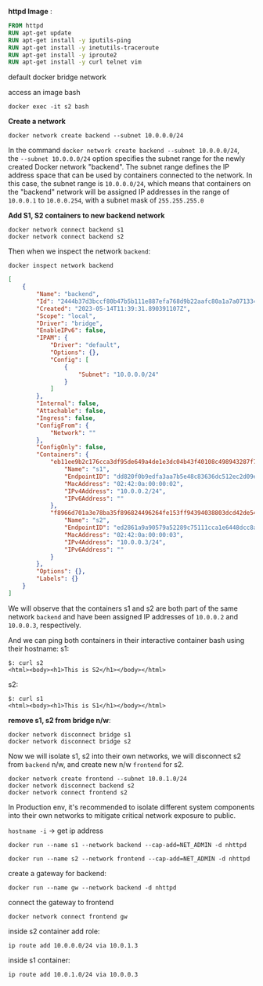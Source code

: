 **httpd Image** :

```Dockerfile
FROM httpd
RUN apt-get update
RUN apt-get install -y iputils-ping
RUN apt-get install -y inetutils-traceroute
RUN apt-get install -y iproute2
RUN apt-get install -y curl telnet vim
```


default docker bridge network

access an image bash

```shell
docker exec -it s2 bash 
```

**Create a network**
```shell
docker network create backend --subnet 10.0.0.0/24
```
In the command `docker network create backend --subnet 10.0.0.0/24`, the `--subnet 10.0.0.0/24` option specifies the subnet range for the newly created Docker network "backend".
The subnet range defines the IP address space that can be used by containers connected to the network. In this case, the subnet range is `10.0.0.0/24`, which means that containers on the "backend" network will be assigned IP addresses in the range of `10.0.0.1` to `10.0.0.254`, with a subnet mask of `255.255.255.0`


**Add S1, S2 containers to new backend network**
```shell
docker network connect backend s1
docker network connect backend s2
```

Then when we inspect the network `backend`:
```shell
docker inspect network backend  
```

```json
[
    {
        "Name": "backend",
        "Id": "2444b37d3bccf80b47b5b111e887efa768d9b22aafc80a1a7a071334eed44019",
        "Created": "2023-05-14T11:39:31.890391107Z",
        "Scope": "local",
        "Driver": "bridge",
        "EnableIPv6": false,
        "IPAM": {
            "Driver": "default",
            "Options": {},
            "Config": [
                {
                    "Subnet": "10.0.0.0/24"
                }
            ]
        },
        "Internal": false,
        "Attachable": false,
        "Ingress": false,
        "ConfigFrom": {
            "Network": ""
        },
        "ConfigOnly": false,
        "Containers": {
            "eb11ee9b2c176cca3df95de649a4de1e3dc04b43f40108c498943287f78c081d": {
                "Name": "s1",
                "EndpointID": "dd820f0b9edfa3aa7b5e48c83636dc512ec2d09e1e903832869d68fc7315f5e4",
                "MacAddress": "02:42:0a:00:00:02",
                "IPv4Address": "10.0.0.2/24",
                "IPv6Address": ""
            },
            "f8966d701a3e78ba35f896824496264fe153ff94394038803dcd42de54d61e10": {
                "Name": "s2",
                "EndpointID": "ed2861a9a90579a52289c75111cca1e6448dcc8a7c24e00b2fe1cccb08888764",
                "MacAddress": "02:42:0a:00:00:03",
                "IPv4Address": "10.0.0.3/24",
                "IPv6Address": ""
            }
        },
        "Options": {},
        "Labels": {}
    }
]

```

We will observe that the containers s1 and s2 are both part of the same network `backend` and have been assigned IP addresses of `10.0.0.2` and `10.0.0.3`, respectively.

And we can ping both containers in their interactive container bash using their hostname:
s1:
```
$: curl s2
<html><body><h1>This is S2</h1></body></html>
```

s2:
```
$: curl s1
<html><body><h1>This is S1</h1></body></html>
```


**remove s1, s2 from bridge n/w**:
```shell
docker network disconnect bridge s1
docker network disconnect bridge s2
```


Now we will isolate s1, s2 into their own networks, we will  disconnect s2 from `backend` n/w, and create new n/w `frontend` for s2.

```shell
docker network create frontend --subnet 10.0.1.0/24
docker network disconnect backend s2
docker network connect frontend s2
```

In Production env, it's recommended to isolate different system components into their own networks to mitigate critical network exposure to public.

`hostname -i` -> get ip address

```shell
docker run --name s1 --network backend --cap-add=NET_ADMIN -d nhttpd

docker run --name s2 --network frontend --cap-add=NET_ADMIN -d nhttpd
```

create a gateway for backend:

```shell
docker run --name gw --network backend -d nhttpd
```

connect the gateway to frontend
```shell
docker network connect frontend gw
```

inside s2 container add role:
```shell
ip route add 10.0.0.0/24 via 10.0.1.3
```

inside s1 container:
```shell
ip route add 10.0.1.0/24 via 10.0.0.3
```